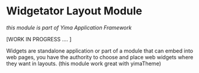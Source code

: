 Widgetator Layout Module
==============

*this module is part of Yima Application Framework*

[WORK IN PROGRESS .... ]

Widgets are standalone application or part of a module that can embed into web pages, you have the authority to choose and place web widgets where they want in layouts. (this module work great with yimaTheme)
